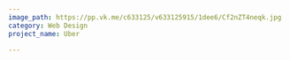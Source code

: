 ```yaml
---
image_path: https://pp.vk.me/c633125/v633125915/1dee6/Cf2nZT4neqk.jpg
category: Web Design
project_name: Uber

---
```

